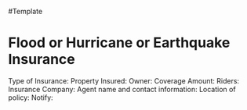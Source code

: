 #Template
# Flood or Hurricane or Earthquake Insurance
Type of Insurance:
Property Insured:
Owner:
Coverage Amount:
Riders:
Insurance Company:
Agent name and contact information:
Location of policy:
Notify: